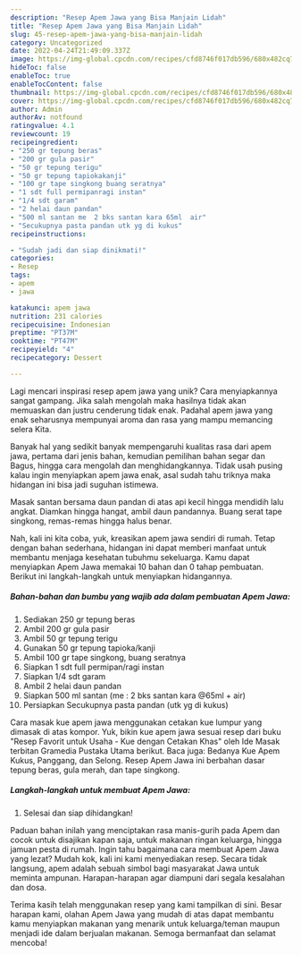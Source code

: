 ```yaml
---
description: "Resep Apem Jawa yang Bisa Manjain Lidah"
title: "Resep Apem Jawa yang Bisa Manjain Lidah"
slug: 45-resep-apem-jawa-yang-bisa-manjain-lidah
category: Uncategorized
date: 2022-04-24T21:49:09.337Z
image: https://img-global.cpcdn.com/recipes/cfd8746f017db596/680x482cq70/apem-jawa-foto-resep-utama.jpg
hideToc: false
enableToc: true
enableTocContent: false
thumbnail: https://img-global.cpcdn.com/recipes/cfd8746f017db596/680x482cq70/apem-jawa-foto-resep-utama.jpg
cover: https://img-global.cpcdn.com/recipes/cfd8746f017db596/680x482cq70/apem-jawa-foto-resep-utama.jpg
author: Admin
authorAv: notfound
ratingvalue: 4.1
reviewcount: 19
recipeingredient:
- "250 gr tepung beras"
- "200 gr gula pasir"
- "50 gr tepung terigu"
- "50 gr tepung tapiokakanji"
- "100 gr tape singkong buang seratnya"
- "1 sdt full permipanragi instan"
- "1/4 sdt garam"
- "2 helai daun pandan"
- "500 ml santan me  2 bks santan kara 65ml  air"
- "Secukupnya pasta pandan utk yg di kukus"
recipeinstructions:

- "Sudah jadi dan siap dinikmati!"
categories:
- Resep
tags:
- apem
- jawa

katakunci: apem jawa 
nutrition: 231 calories
recipecuisine: Indonesian
preptime: "PT37M"
cooktime: "PT47M"
recipeyield: "4"
recipecategory: Dessert

---
```





Lagi mencari inspirasi resep apem jawa yang unik? Cara menyiapkannya sangat gampang. Jika salah mengolah maka hasilnya tidak akan memuaskan dan justru cenderung tidak enak. Padahal apem jawa yang enak seharusnya mempunyai aroma dan rasa yang mampu memancing selera Kita.





Banyak hal yang sedikit banyak mempengaruhi kualitas rasa dari apem jawa, pertama dari jenis bahan, kemudian pemilihan bahan segar dan Bagus, hingga cara mengolah dan menghidangkannya. Tidak usah pusing kalau ingin menyiapkan apem jawa enak,      asal sudah tahu triknya maka hidangan ini bisa jadi suguhan istimewa.














Masak santan bersama daun pandan di atas api kecil hingga mendidih lalu angkat. Diamkan hingga hangat, ambil daun pandannya. Buang serat tape singkong, remas-remas hingga halus benar.






Nah, kali ini kita coba, yuk, kreasikan apem jawa sendiri di rumah. Tetap dengan bahan sederhana, hidangan ini dapat memberi manfaat untuk membantu menjaga kesehatan tubuhmu sekeluarga. Kamu dapat menyiapkan Apem Jawa memakai 10 bahan dan 0 tahap pembuatan. Berikut ini langkah-langkah untuk menyiapkan hidangannya.

<!--inarticleads1-->

##### Bahan-bahan dan bumbu yang wajib ada dalam pembuatan Apem Jawa:

1. Sediakan 250 gr tepung beras
1. Ambil 200 gr gula pasir
1. Ambil 50 gr tepung terigu
1. Gunakan 50 gr tepung tapioka/kanji
1. Ambil 100 gr tape singkong, buang seratnya
1. Siapkan 1 sdt full permipan/ragi instan
1. Siapkan 1/4 sdt garam
1. Ambil 2 helai daun pandan
1. Siapkan 500 ml santan (me : 2 bks santan kara @65ml + air)
1. Persiapkan Secukupnya pasta pandan (utk yg di kukus)


Cara masak kue apem jawa menggunakan cetakan kue lumpur yang dimasak di atas kompor. Yuk, bikin kue apem jawa sesuai resep dari buku &#34;Resep Favorit untuk Usaha - Kue dengan Cetakan Khas&#34; oleh Ide Masak terbitan Gramedia Pustaka Utama berikut. Baca juga: Bedanya Kue Apem Kukus, Panggang, dan Selong. Resep Apem Jawa ini berbahan dasar tepung beras, gula merah, dan tape singkong. 

<!--inarticleads2-->

##### Langkah-langkah untuk membuat Apem Jawa:


1. Selesai dan siap dihidangkan!

Paduan bahan inilah yang menciptakan rasa manis-gurih pada Apem dan cocok untuk disajikan kapan saja, untuk makanan ringan keluarga, hingga jamuan pesta di rumah. Ingin tahu bagaimana cara membuat Apem Jawa yang lezat? Mudah kok, kali ini kami menyediakan resep. Secara tidak langsung, apem adalah sebuah simbol bagi masyarakat Jawa untuk meminta ampunan. Harapan-harapan agar diampuni dari segala kesalahan dan dosa. 

Terima kasih telah menggunakan resep yang kami tampilkan di sini. Besar harapan kami, olahan Apem Jawa yang mudah di atas dapat membantu kamu menyiapkan makanan yang menarik untuk keluarga/teman maupun menjadi ide dalam berjualan makanan. Semoga bermanfaat dan selamat mencoba!
